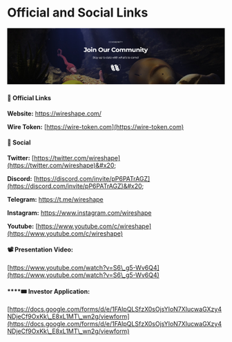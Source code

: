 # Official and Social Links

![](../.gitbook/assets/wireshape-community.jpg)

#### 🔗 Official Links&#x20;

**Website:** [https://wireshape.com/ ](https://wireshape.com)

**Wire Token:** [https://wire-token.com](https://wire-token.com)

#### 📢 Social&#x20;

**Twitter:** [https://twitter.com/wireshape](https://twitter.com/wireshape)&#x20;

**Discord:** [https://discord.com/invite/pP6PATrAGZ](https://discord.com/invite/pP6PATrAGZ)&#x20;

**Telegram:** [https://t.me/wireshape ](https://t.me/wireshape)

**Instagram:** [https://www.instagram.com/wireshape ](https://www.instagram.com/wireshape)

**Youtube:** [https://www.youtube.com/c/wireshape](https://www.youtube.com/c/wireshape)

#### 📽 Presentation Video:&#x20;

[https://www.youtube.com/watch?v=S6\_g5-Wv6Q4](https://www.youtube.com/watch?v=S6\_g5-Wv6Q4)

#### ****:tickets: **Investor Application:**&#x20;

[https://docs.google.com/forms/d/e/1FAIpQLSfzX0sOjsYIoN7XIucwaGXzy4NDjeCf9OxKk\_E8xL1MT\_wn2g/viewform](https://docs.google.com/forms/d/e/1FAIpQLSfzX0sOjsYIoN7XIucwaGXzy4NDjeCf9OxKk\_E8xL1MT\_wn2g/viewform)

